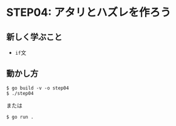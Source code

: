 # STEP04: アタリとハズレを作ろう

## 新しく学ぶこと

* `if`文

## 動かし方

```
$ go build -v -o step04
$ ./step04
```

または

```
$ go run .
```

